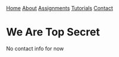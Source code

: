 <head>
<link rel="stylesheet" href="myStyles.css">
</head>

<div class="top-navbar">
  <a class="top-navbar" href="index.md">Home</a>
  <a class="top-navbar" href="about.md">About</a>
  <a class="top-navbar" href="assignments.md">Assignments</a>
  <a class="top-navbar" href="tutorials.md">Tutorials</a>
  <a class="top-navbar" href="contact.md">Contact</a>
</div>

# We Are Top Secret
No contact info for now
